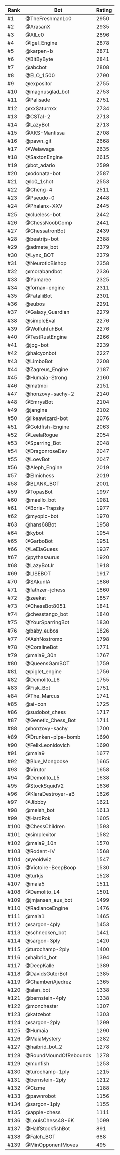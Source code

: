 Rank|Bot|Rating
---|---|---
#1|@TheFreshmanLc0|2950
#2|@ArasanX|2935
#3|@AILc0|2896
#4|@Igel_Engine|2878
#5|@karpen-b|2871
#6|@BitByByte|2841
#7|@abcbot|2808
#8|@ELO_1500|2790
#9|@expositor|2755
#10|@magnusglad_bot|2753
#11|@Palisade|2751
#12|@xxSaturnxx|2734
#13|@CSTal-2|2713
#14|@LazyBot|2713
#15|@AKS-Mantissa|2708
#16|@pawn_git|2668
#17|@Weiawaga|2635
#18|@SaxtonEngine|2615
#19|@bot_adario|2599
#20|@odonata-bot|2587
#21|@lc0_1shot|2553
#22|@Cheng-4|2511
#23|@Pseudo-0|2448
#24|@Phalanx-XXV|2445
#25|@clueless-bot|2442
#26|@ChessNoobComp|2441
#27|@ChessatronBot|2439
#28|@beatrijs-bot|2388
#29|@admete_bot|2379
#30|@Lynx_BOT|2379
#31|@NeuroticBishop|2358
#32|@morabandbot|2336
#33|@Yumaree|2325
#34|@fornax-engine|2311
#35|@FataliiBot|2301
#36|@eubos|2291
#37|@Galaxy_Guardian|2279
#38|@simpleEval|2276
#39|@WolfuhfuhBot|2276
#40|@TestRustEngine|2266
#41|@jpg-bot|2239
#42|@halcyonbot|2227
#43|@LimboBot|2208
#44|@Zagreus_Engine|2187
#45|@Humaia-Strong|2160
#46|@matmoi|2151
#47|@honzovy-sachy-2|2140
#48|@EmrysBot|2104
#49|@jangine|2102
#50|@likeawizard-bot|2076
#51|@Goldfish-Engine|2063
#52|@LeelaRogue|2054
#53|@Sparring_Bot|2048
#54|@DragonroseDev|2047
#55|@LoevBot|2047
#56|@Aleph_Engine|2019
#57|@Elmichess|2019
#58|@BLANK_BOT|2001
#59|@TopasBot|1997
#60|@maello_bot|1981
#61|@Boris-Trapsky|1977
#62|@myopic-bot|1970
#63|@hans68Bot|1958
#64|@kybot|1954
#65|@GarboBot|1951
#66|@LeElaGuess|1937
#67|@pythasaurus|1920
#68|@LazyBotJr|1918
#69|@LISEBOT|1917
#70|@SAkunIA|1886
#71|@fathzer-jchess|1860
#72|@zeekat|1857
#73|@ChessBot8051|1841
#74|@chesstango_bot|1840
#75|@YourSparringBot|1830
#76|@baby_eubos|1826
#77|@AshNostromo|1798
#78|@CoralineBot|1771
#79|@maia9_30n|1767
#80|@QueensGamBOT|1759
#81|@piglet_engine|1756
#82|@Demolito_L6|1755
#83|@Fisk_Bot|1751
#84|@The_Marcus|1741
#85|@ai-con|1725
#86|@sudobot_chess|1717
#87|@Genetic_Chess_Bot|1711
#88|@honzovy-sachy|1700
#89|@Drunken-pipe-bomb|1690
#90|@FelixLeonidovich|1690
#91|@maia9|1677
#92|@Blue_Mongoose|1665
#93|@Virutor|1658
#94|@Demolito_L5|1638
#95|@StockSquidV2|1636
#96|@KlaraDestroyer-aB|1626
#97|@Jibbby|1621
#98|@melsh_bot|1613
#99|@HardRok|1605
#100|@ChessChildren|1593
#101|@simplexitor|1582
#102|@maia9_10n|1570
#103|@Rodent-IV|1568
#104|@yeoldwiz|1547
#105|@Victoire-BeepBoop|1530
#106|@turkjs|1528
#107|@maia5|1511
#108|@Demolito_L4|1501
#109|@jmjansen_aus_bot|1499
#110|@RadianceEngine|1476
#111|@maia1|1465
#112|@sargon-4ply|1453
#113|@schnecken_bot|1441
#114|@sargon-3ply|1420
#115|@turochamp-2ply|1400
#116|@haibrid_bot|1394
#117|@DeepKalle|1389
#118|@DavidsGuterBot|1385
#119|@ChamberiAjedrez|1365
#120|@alan_bot|1338
#121|@bernstein-4ply|1338
#122|@monchester|1307
#123|@katzebot|1303
#124|@sargon-2ply|1299
#125|@Humaia|1290
#126|@MaiaMystery|1282
#127|@haibrid_bot_2|1278
#128|@RoundMoundOfRebounds|1278
#129|@munfish|1253
#130|@turochamp-1ply|1215
#131|@bernstein-2ply|1212
#132|@Cizme|1188
#133|@pawnrobot|1156
#134|@sargon-1ply|1155
#135|@apple-chess|1111
#136|@LouisChess48-6K|1099
#137|@HalfStockfishBot|891
#138|@Falch_BOT|688
#139|@MinOpponentMoves|495

